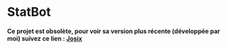 # StatBot
**Ce projet est obsolète, pour voir sa version plus récente (développée par moi) suivez ce lien : [Josix](https://github.com/ClubNix/Josix)**
